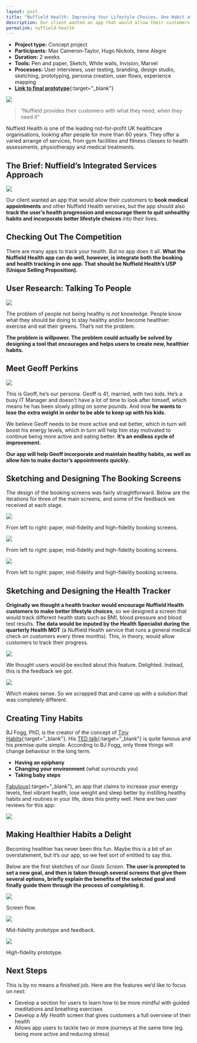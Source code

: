 ```yaml
---
layout: post
title: "Nuffield Health: Improving Your Lifestyle Choices, One Habit at a Time (concept project)"
description: Our client wanted an app that would allow their customers to book medical appointments and other Nuffield Health services.
permalink: nuffield-health
---
```




* **Project type:** Concept project
* **Participants:** Max Cameron-Taylor, Hugo Nickols, Irene Alegre
* **Duration:** 2 weeks
* **Tools:** Pen and paper, Sketch, White walls, Invision, Marvel
* **Processes:** User interviews, user testing, branding, design studio, sketching, prototyping, persona creation, user flows, experience mapping
* [**Link to final prototype**](https://invis.io/YNONTVVGRFZ#/326463901_1){:target="_blank"}

![](images/case_studies/nuffield_health/final_design.png)

> “Nuffield provides their customers with what they need, when they need
> it”

Nuffield Health is one of the leading not-for-profit UK healthcare
organisations, looking after people for more than 60 years. They offer a varied
arrange of services, from gym facilities and fitness classes to health
assessments, physiotherapy and medical treatments.

## The Brief: Nuffield’s Integrated Services Approach

![](images/case_studies/nuffield_health/venn_diagram.png)

Our client wanted an app that would allow their customers to **book medical
appointments** and other Nuffield Health services, but the app should also
**track the user’s health progression and encourage them to quit unhealthy
habits and incorporate better lifestyle choices** into their lives.

## Checking Out The Competition


There are many apps to track your health.
But no app does it all. **What the
Nuffield Health app can do well, however, is integrate both the booking and
health tracking in one app. That should be Nuffield Health’s USP (Unique Selling
Proposition).**

## User Research: Talking To People

![](images/case_studies/nuffield_health/user_feedback.png)



The problem of people not being healthy is *not* knowledge.
People know what they should be doing to stay healthy and/or become healthier:
exercise and eat their greens. That’s not the problem.

**The problem is willpower. The problem could actually be solved
by designing a tool that encourages and helps users to create new, healthier
habits.**

## Meet Geoff Perkins

![](images/case_studies/nuffield_health/persona_geoff.png)

This is Geoff, he’s our persona. Geoff is 41, married, with two kids. He’s a busy IT Manager and doesn’t have a lot of time to look after himself, which means he has been slowly piling on some pounds. And now **he wants to lose the extra weight in order to be able to keep up with his kids.**

We believe Geoff needs to be more active and eat better, which in turn will
boost his energy levels, which in turn will help him stay motivated to continue
being more active and eating better. **It’s an endless cycle of improvement.**

**Our app will help Geoff incorporate and maintain healthy habits, as well as
allow him to make doctor’s appointments quickly.**

## Sketching and Designing The Booking Screens

The design of the booking screens was fairly straightforward. Below are the
iterations for three of the main screens, and some of the feedback we received
at each stage.

![](images/case_studies/nuffield_health/booking_screens.png)
<figcaption>From left to right: paper, mid-fidelity and high-fidelity booking screens.</figcaption>

![](images/case_studies/nuffield_health/booking_two.png)
<figcaption>From left to right: paper, mid-fidelity and high-fidelity booking screens.</figcaption>


![](images/case_studies/nuffield_health/booking_three.png)
<figcaption>From left to right: paper, mid-fidelity and high-fidelity booking screens.</figcaption>


## Sketching and Designing the Health Tracker

**Originally we thought a health tracker would encourage Nuffield Health
customers to make better lifestyle choices**, so we designed a screen that would
track different health stats such as BMI, blood pressure and blood test results.
**The data would be inputed by the Health Specialist during the quarterly Health
MOT** (a Nuffield Health service that runs a general medical check on customers
every three months). This, in theory, would allow customers to track their
progress.

![](images/case_studies/nuffield_health/diagram.png)

We thought users would be excited about this feature. Delighted. Instead, this
is the feedback we got.

![](images/case_studies/nuffield_health/piece_of_feedback.png)

Which makes sense. So we scrapped that and came up with a solution that was
completely different.

## Creating Tiny Habits

BJ Fogg, PhD, is the creator of the concept of [Tiny
Habits](http://tinyhabits.com/){:target="_blank"}. His [TED
talk](https://www.youtube.com/watch?v=AdKUJxjn-R8&t=27s){:target="_blank"} is quite famous and his
premise quite simple. According to BJ Fogg, only three things will change
behaviour in the long term.

* **Having an epiphany**
* **Changing your environment** (what surrounds you)
* **Taking baby steps**

[Fabulous](https://play.google.com/store/apps/details?id=co.thefabulous.app&hl=en_GB){:target="_blank"},
an app that claims to increase your energy levels, feel vibrant health, lose
weight and sleep better by instilling healthy habits and routines in your life,
does this pretty well. Here are two user reviews for this app:

![](images/case_studies/nuffield_health/feedback_two.png)

## Making Healthier Habits a Delight

Becoming healthier has never been this fun. Maybe this is a bit of an
overstatement, but it’s our app, so we feel sort of entitled to say this.

Below are the first sketches of our *Goals Screen*. **The user is prompted to
set a new goal, and then is taken through several screens that give them several
options, briefly explain the benefits of the selected goal and finally guide
them through the process of completing it.**

![](images/case_studies/nuffield_health/screen_flow.png)
<figcaption>Screen flow.</figcaption>

![](images/case_studies/nuffield_health/feedback_one.png)
<figcaption>Mid-fidelity prototype and feedback.</figcaption>

![](images/case_studies/nuffield_health/high_fidelity_prototype.png)
<figcaption>High-fidelity prototype.</figcaption>

## Next Steps

This is by no means a finished job. Here are the features we’d like to focus on
next:

* Develop a section for users to learn how to be more mindful with guided
meditations and breathing exercises
* Develop a *My Health* screen that gives customers a full overview of their
health
* Allows app users to tackle two or more journeys at the same time (eg. being more
active and reducing stress)
